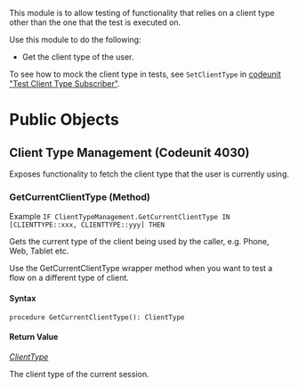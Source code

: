 This module is to allow testing of functionality that relies on a client type other than the one that the test is executed on.

Use this module to do the following:

- Get the client type of the user.

To see how to mock the client type in tests, see `SetClientType` in [codeunit "Test Client Type Subscriber"](https://github.com/microsoft/ALAppExtensions/blob/master/Modules/System%20Test%20Libraries/Client%20Type%20Management/src/TestClientTypeSubscriber.Codeunit.al).


# Public Objects
## Client Type Management (Codeunit 4030)

 Exposes functionality to fetch the client type that the user is currently using.
 

### GetCurrentClientType (Method) <a name="GetCurrentClientType"></a> 
Example 
 `
 IF ClientTypeManagement.GetCurrentClientType IN [CLIENTTYPE::xxx, CLIENTTYPE::yyy] THEN
 `

Gets the current type of the client being used by the caller, e.g. Phone, Web, Tablet etc.

 Use the GetCurrentClientType wrapper method when you want to test a flow on a different type of client.

#### Syntax
```
procedure GetCurrentClientType(): ClientType
```
#### Return Value
*[ClientType](https://docs.microsoft.com/en-us/dynamics365/business-central/dev-itpro/developer/methods-auto/clienttype/clienttype-option)*

The client type of the current session.
